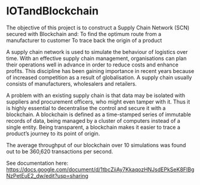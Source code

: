 # IOTandBlockchain

The objective of this project is to construct a Supply Chain Network (SCN) secured with Blockchain and:
To find the optimum route from a manufacturer to customer
To trace back the origin of a product

A supply chain network is used to simulate the behaviour of logistics over time. With an effective supply chain management, organisations can plan their operations well in advance in order to reduce costs and enhance profits. This discipline has been gaining importance in recent years because of increased competition as a result of globalisation. A supply chain usually consists of manufacturers, wholesalers and retailers.

A problem with an existing supply chain is that data may be isolated with suppliers and procurement officers, who might even tamper with it. Thus it is highly essential to decentralise the control and secure it with a blockchain. A blockchain is defined as a time-stamped series of immutable records of data, being managed by a cluster of computers instead of a single entity. Being transparent, a blockchain makes it easier to trace a product’s journey to its point of origin.

The average throughput of our blockchain over 10 simulations was found out to be 360,620 transactions per second.

See documentation here: https://docs.google.com/document/d/1tbcZiiAy7KkaqozHNJsdEPkSeK8FIBgNzPetEuE2_dw/edit?usp=sharing
